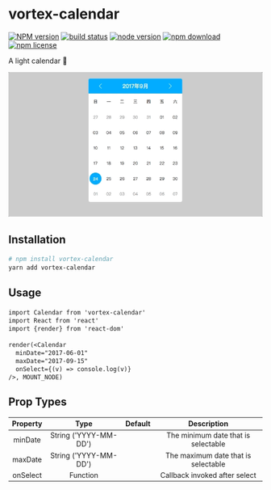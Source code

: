 # vortex-calendar

[![NPM version][npm-image]][npm-url]
[![build status][travis-image]][travis-url]
[![node version][node-image]][node-url]
[![npm download][download-image]][download-url]
[![npm license][license-image]][download-url]

[npm-image]: https://img.shields.io/npm/v/vortex-calendar.svg?style=flat-square
[npm-url]: https://npmjs.org/package/vortex-calendar
[travis-image]: https://img.shields.io/travis/yuthelloworld/calendar.svg?style=flat-square
[travis-url]: https://travis-ci.org/yuthelloworld/calendar
[node-image]: https://img.shields.io/badge/node.js-%3E=_6-green.svg?style=flat-square
[node-url]: http://nodejs.org/download/
[download-image]: https://img.shields.io/npm/dm/vortex-calendar.svg?style=flat-square
[download-url]: https://npmjs.org/package/vortex-calendar
[license-image]: https://img.shields.io/npm/l/vortex-calendar.svg

A light calendar 📅

![](./.Github/calendar.gif)

## Installation


```bash
# npm install vortex-calendar
yarn add vortex-calendar
```

## Usage

```JS
import Calendar from 'vortex-calendar'
import React from 'react'
import {render} from 'react-dom'

render(<Calendar
  minDate="2017-06-01"
  maxDate="2017-09-15"
  onSelect={(v) => console.log(v)}
/>, MOUNT_NODE)
```

## Prop Types

|Property|Type|Default|Description|
|:---:|:---:|:---:|:---:|
|minDate|String ('YYYY-MM-DD')| | The minimum date that is selectable|
|maxDate|String ('YYYY-MM-DD')| | The maximum date that is selectable|
|onSelect|Function| | Callback invoked after select|
